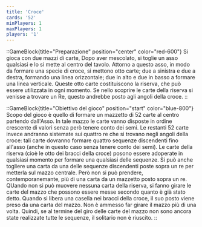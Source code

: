 ```yaml
---
title: 'Croce'
cards: '52'
minPlayers: 1
maxPlayers: 1
players: '1'
---
```


::GameBlock{title="Preparazione" position="center" color="red-600"}
Si gioca con due mazzi di carte, Dopo aver mescolato, si toglie un asso qualsiasi e lo si mette al centro del tavolo. Attorno a questo asso, in modo da formare una specie di croce, si mettono otto carte; due a sinistra e due a destra, formando una linea orizzontale; due in alto e due in basso a formare una linea verticale. Queste otto carte costituiscono la riserva, che può essere utilizzata in ogni momento. Se nello scoprire le carte della riserva si venisse a trovare un Re, questo andrebbe posto agli angoli della croce.
::

::GameBlock{title="Obiettivo del gioco" position="start" color="blue-800"}
Scopo del gioco è quello di formare un mazzetto di 52 carte al centro partendo dall'Asso. In tale mazzo le carte vanno disposte in ordine crescente di valori senza però tenere conto dei semi.
Le restanti 52 carte invece andranno sistemate sui quattro re che si trovano negli angoli della croce: tali carte dovranno formare quattro sequenze discendenti fino all'asso (anche in questo caso senza tenere conto dei semi).
Le carte della riserva (cioè le otto dei bracci della croce) posono essere adoperate in qualsiasi momento per formare una qualsiasi delle sequenze. Si può anche togliere una carta da una delle sequenze discendenti poste sopra un re per metterla sul mazzo centrale. Però non si può prendere, contemporanemante, più di una carta da un mazzetto posto sopra un re. QUando non si può muovere nessuna carta della riserva, si fanno girare le carte del mazzo che possono essere messe secondo quanto è già stato detto. Quando si libera una casella nei bracci della croce, il suo posto viene preso da una carta del mazzo.
Non è ammesso far girare il mazzo più di una volta. Quindi, se al termine del giro delle carte del mazzo non sono ancora state realizzate tutte le sequenze, il solitario non è riuscito. 
::
